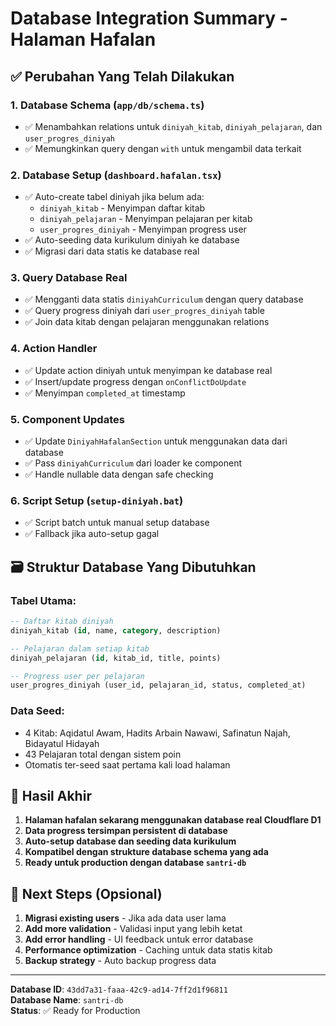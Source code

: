 # Database Integration Summary - Halaman Hafalan

## ✅ Perubahan Yang Telah Dilakukan

### 1. **Database Schema** (`app/db/schema.ts`)
- ✅ Menambahkan relations untuk `diniyah_kitab`, `diniyah_pelajaran`, dan `user_progres_diniyah`
- ✅ Memungkinkan query dengan `with` untuk mengambil data terkait

### 2. **Database Setup** (`dashboard.hafalan.tsx`)
- ✅ Auto-create tabel diniyah jika belum ada:
  - `diniyah_kitab` - Menyimpan daftar kitab
  - `diniyah_pelajaran` - Menyimpan pelajaran per kitab
  - `user_progres_diniyah` - Menyimpan progress user
- ✅ Auto-seeding data kurikulum diniyah ke database
- ✅ Migrasi dari data statis ke database real

### 3. **Query Database Real** 
- ✅ Mengganti data statis `diniyahCurriculum` dengan query database
- ✅ Query progress diniyah dari `user_progres_diniyah` table
- ✅ Join data kitab dengan pelajaran menggunakan relations

### 4. **Action Handler**
- ✅ Update action diniyah untuk menyimpan ke database real
- ✅ Insert/update progress dengan `onConflictDoUpdate`
- ✅ Menyimpan `completed_at` timestamp

### 5. **Component Updates**
- ✅ Update `DiniyahHafalanSection` untuk menggunakan data dari database
- ✅ Pass `diniyahCurriculum` dari loader ke component
- ✅ Handle nullable data dengan safe checking

### 6. **Script Setup** (`setup-diniyah.bat`)
- ✅ Script batch untuk manual setup database
- ✅ Fallback jika auto-setup gagal

## 🗃️ Struktur Database Yang Dibutuhkan

### Tabel Utama:
```sql
-- Daftar kitab diniyah
diniyah_kitab (id, name, category, description)

-- Pelajaran dalam setiap kitab  
diniyah_pelajaran (id, kitab_id, title, points)

-- Progress user per pelajaran
user_progres_diniyah (user_id, pelajaran_id, status, completed_at)
```

### Data Seed:
- 4 Kitab: Aqidatul Awam, Hadits Arbain Nawawi, Safinatun Najah, Bidayatul Hidayah
- 43 Pelajaran total dengan sistem poin
- Otomatis ter-seed saat pertama kali load halaman

## 🚀 Hasil Akhir

1. **Halaman hafalan sekarang menggunakan database real Cloudflare D1**
2. **Data progress tersimpan persistent di database**
3. **Auto-setup database dan seeding data kurikulum**
4. **Kompatibel dengan strukture database schema yang ada**
5. **Ready untuk production dengan database `santri-db`**

## 🔧 Next Steps (Opsional)

1. **Migrasi existing users** - Jika ada data user lama
2. **Add more validation** - Validasi input yang lebih ketat
3. **Add error handling** - UI feedback untuk error database
4. **Performance optimization** - Caching untuk data statis kitab
5. **Backup strategy** - Auto backup progress data

---

**Database ID**: `43dd7a31-faaa-42c9-ad14-7ff2d1f96811`  
**Database Name**: `santri-db`  
**Status**: ✅ Ready for Production

